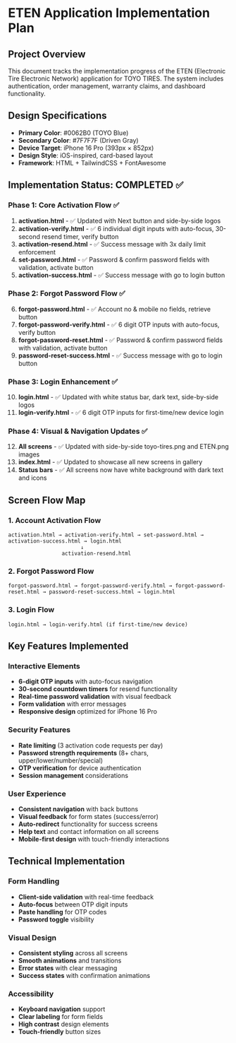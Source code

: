 # ETEN Application Implementation Plan

## Project Overview
This document tracks the implementation progress of the ETEN (Electronic Tire Electronic Network) application for TOYO TIRES. The system includes authentication, order management, warranty claims, and dashboard functionality.

## Design Specifications
- **Primary Color**: #0062B0 (TOYO Blue)
- **Secondary Color**: #7F7F7F (Driven Gray)
- **Device Target**: iPhone 16 Pro (393px × 852px)
- **Design Style**: iOS-inspired, card-based layout
- **Framework**: HTML + TailwindCSS + FontAwesome

## Implementation Status: COMPLETED ✅

### Phase 1: Core Activation Flow ✅
1. **activation.html** - ✅ Updated with Next button and side-by-side logos
2. **activation-verify.html** - ✅ 6 individual digit inputs with auto-focus, 30-second resend timer, verify button
3. **activation-resend.html** - ✅ Success message with 3x daily limit enforcement
4. **set-password.html** - ✅ Password & confirm password fields with validation, activate button
5. **activation-success.html** - ✅ Success message with go to login button

### Phase 2: Forgot Password Flow ✅
6. **forgot-password.html** - ✅ Account no & mobile no fields, retrieve button
7. **forgot-password-verify.html** - ✅ 6 digit OTP inputs with auto-focus, verify button
8. **forgot-password-reset.html** - ✅ Password & confirm password fields with validation, activate button
9. **password-reset-success.html** - ✅ Success message with go to login button

### Phase 3: Login Enhancement ✅
10. **login.html** - ✅ Updated with white status bar, dark text, side-by-side logos
11. **login-verify.html** - ✅ 6 digit OTP inputs for first-time/new device login

### Phase 4: Visual & Navigation Updates ✅
12. **All screens** - ✅ Updated with side-by-side toyo-tires.png and ETEN.png images
13. **index.html** - ✅ Updated to showcase all new screens in gallery
14. **Status bars** - ✅ All screens now have white background with dark text and icons

## Screen Flow Map

### 1. Account Activation Flow
```
activation.html → activation-verify.html → set-password.html → activation-success.html → login.html
                       ↓
                 activation-resend.html
```

### 2. Forgot Password Flow
```
forgot-password.html → forgot-password-verify.html → forgot-password-reset.html → password-reset-success.html → login.html
```

### 3. Login Flow
```
login.html → login-verify.html (if first-time/new device)
```

## Key Features Implemented

### Interactive Elements
- **6-digit OTP inputs** with auto-focus navigation
- **30-second countdown timers** for resend functionality
- **Real-time password validation** with visual feedback
- **Form validation** with error messages
- **Responsive design** optimized for iPhone 16 Pro

### Security Features
- **Rate limiting** (3 activation code requests per day)
- **Password strength requirements** (8+ chars, upper/lower/number/special)
- **OTP verification** for device authentication
- **Session management** considerations

### User Experience
- **Consistent navigation** with back buttons
- **Visual feedback** for form states (success/error)
- **Auto-redirect** functionality for success screens
- **Help text** and contact information on all screens
- **Mobile-first design** with touch-friendly interactions

## Technical Implementation

### Form Handling
- **Client-side validation** with real-time feedback
- **Auto-focus** between OTP digit inputs
- **Paste handling** for OTP codes
- **Password toggle** visibility

### Visual Design
- **Consistent styling** across all screens
- **Smooth animations** and transitions
- **Error states** with clear messaging
- **Success states** with confirmation animations

### Accessibility
- **Keyboard navigation** support
- **Clear labeling** for form fields
- **High contrast** design elements
- **Touch-friendly** button sizes